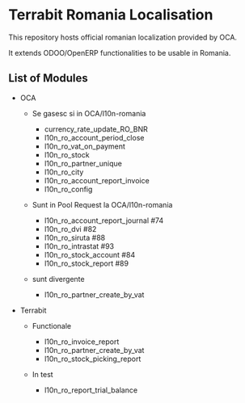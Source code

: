 
Terrabit Romania Localisation
==============================

This repository hosts official romanian localization provided by OCA.

It extends ODOO/OpenERP functionalities to be usable in Romania.


List of Modules
---------------

* OCA
    - Se gasesc si in OCA/l10n-romania
        + currency_rate_update_RO_BNR
        + l10n_ro_account_period_close
        + l10n_ro_vat_on_payment
        + l10n_ro_stock
        + l10n_ro_partner_unique
        + l10n_ro_city
        - l10n_ro_account_report_invoice
        - l10n_ro_config

    - Sunt in Pool Request la OCA/l10n-romania
        - l10n_ro_account_report_journal  #74
        - l10n_ro_dvi  #82
        - l10n_ro_siruta  #88
        - l10n_ro_intrastat #93
        - l10n_ro_stock_account #84
        - l10n_ro_stock_report #89

    - sunt divergente
        - l10n_ro_partner_create_by_vat

* Terrabit
    - Functionale
        - l10n_ro_invoice_report
        - l10n_ro_partner_create_by_vat
        - l10n_ro_stock_picking_report

    - In test
        - l10n_ro_report_trial_balance



